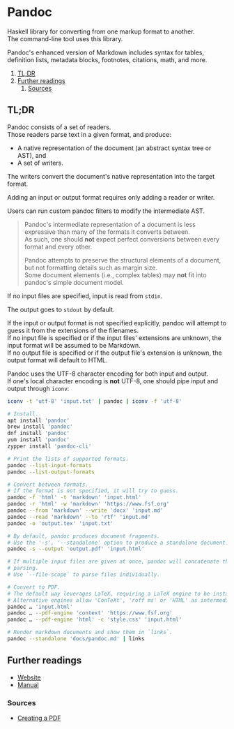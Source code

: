 # Pandoc

Haskell library for converting from one markup format to another.<br/>
The command-line tool uses this library.

Pandoc's enhanced version of Markdown includes syntax for tables, definition lists, metadata blocks, footnotes,
citations, math, and more.

1. [TL;DR](#tldr)
1. [Further readings](#further-readings)
   1. [Sources](#sources)

## TL;DR

Pandoc consists of a set of readers.<br/>
Those readers parse text in a given format, and produce:

- A native representation of the document (an abstract syntax tree or AST), and
- A set of writers.

The writers convert the document's native representation into the target format.

Adding an input or output format requires only adding a reader or writer.

Users can run custom pandoc filters to modify the intermediate AST.

> Pandoc's intermediate representation of a document is less expressive than many of the formats it converts
> between.<br/>
> As such, one should **not** expect perfect conversions between every format and every other.
>
> Pandoc attempts to preserve the structural elements of a document, but not formatting details such as margin
> size.<br/>
> Some document elements (i.e., complex tables) may **not** fit into pandoc's simple document model.

If no input files are specified, input is read from `stdin`.

The output goes to `stdout` by default.

If the input or output format is not specified explicitly, pandoc will attempt to guess it from the extensions of the
filenames.<br/>
If no input file is specified or if the input files' extensions are unknown, the input format will be assumed to be
Markdown.<br/>
If no output file is specified or if the output file's extension is unknown, the output format will default to HTML.

Pandoc uses the UTF-8 character encoding for both input and output.<br/>
If one's local character encoding is **not** UTF-8, one should pipe input and output through `iconv`:

```sh
iconv -t 'utf-8' 'input.txt' | pandoc | iconv -f 'utf-8'
```

```sh
# Install.
apt install 'pandoc'
brew install 'pandoc'
dnf install 'pandoc'
yum install 'pandoc'
zypper install 'pandoc-cli'

# Print the lists of supported formats.
pandoc --list-input-formats
pandoc --list-output-formats

# Convert between formats.
# If the format is not specified, it will try to guess.
pandoc -f 'html' -t 'markdown' 'input.html'
pandoc -r 'html' -w 'markdown' 'https://www.fsf.org'
pandoc --from 'markdown' --write 'docx' 'input.md'
pandoc --read 'markdown' --to 'rtf' 'input.md'
pandoc -o 'output.tex' 'input.txt'

# By default, pandoc produces document fragments.
# Use the '-s', '--standalone' option to produce a standalone document.
pandoc -s --output 'output.pdf' 'input.html'

# If multiple input files are given at once, pandoc will concatenate them all with blank lines between them before
# parsing.
# Use `--file-scope` to parse files individually.

# Convert to PDF.
# The default way leverages LaTeX, requiring a LaTeX engine to be installed.
# Alternative engines allow 'ConTeXt', 'roff ms' or 'HTML' as intermediate formats.
pandoc … 'input.html'
pandoc … --pdf-engine 'context' 'https://www.fsf.org'
pandoc … --pdf-engine 'html' -c 'style.css' 'input.html'

# Render markdown documents and show them in `links`.
pandoc --standalone 'docs/pandoc.md' | links
```

## Further readings

- [Website]
- [Manual]

### Sources

- [Creating a PDF]

<!--
  Reference
  ═╬═Time══
  -->

<!-- Upstream -->
[creating a pdf]: https://pandoc.org/MANUAL.html#creating-a-pdf
[manual]: https://pandoc.org/MANUAL.html
[website]: https://pandoc.org/
